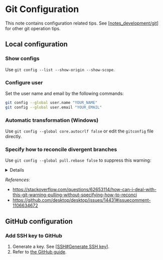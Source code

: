 # Git Configuration

This note contains configuration related tips. See [[notes_development/git]] for other git operation tips.

## Local configuration

### Show configs

Use `git config --list --show-origin --show-scope`.

### Configure user

Set the user name and email by the following commands:

```bash
git config --global user.name "YOUR_NAME"
git config --global user.email "YOUR_EMAIL"
```

### Automatic transformation (Windows)

Use `git config --global core.autocrlf false` or edit the `gitconfig` file directly.

### Specify how to reconcile divergent branches

Use `git config --global pull.rebase false` to suppress this warning:

<details>

```log
hint: You have divergent branches and need to specify how to reconcile them.
hint: You can do so by running one of the following commands sometime before
hint: your next pull:
hint:
hint:   git config pull.rebase false  # merge
hint:   git config pull.rebase true   # rebase
hint:   git config pull.ff only       # fast-forward only
hint:
hint: You can replace "git config" with "git config --global" to set a default
hint: preference for all repositories. You can also pass --rebase, --no-rebase,
hint: or --ff-only on the command line to override the configured default per
hint: invocation.
fatal: Need to specify how to reconcile divergent branches.
```

</details>

*References*:

- https://stackoverflow.com/questions/62653114/how-can-i-deal-with-this-git-warning-pulling-without-specifying-how-to-reconci
- https://github.com/desktop/desktop/issues/14431#issuecomment-1106634672

## GitHub configuration

### Add SSH key to GitHub

1. Generate a key. See [[SSH#Generate SSH key]].
2. Refer to [the GitHub guide]( https://docs.github.com/en/authentication/connecting-to-github-with-ssh/adding-a-new-ssh-key-to-your-github-account ).

[//begin]: # "Autogenerated link references for markdown compatibility"
[notes_development/git]: ../../notes_development/git.md "Git Tips"
[SSH#Generate SSH key]: remote/SSH.md "SSH configs"
[//end]: # "Autogenerated link references"
